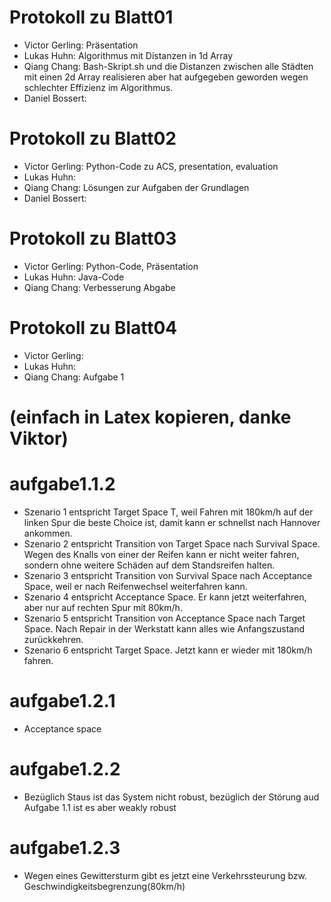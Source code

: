 # Protokoll zu Blatt01
+ Victor Gerling: Präsentation
+ Lukas Huhn: Algorithmus mit Distanzen in 1d Array
+ Qiang Chang: Bash-Skript.sh und die Distanzen zwischen alle Städten mit einen 2d Array realisieren aber hat aufgegeben geworden wegen schlechter Effizienz im Algorithmus.
+ Daniel Bossert:

# Protokoll zu Blatt02
+ Victor Gerling: Python-Code zu ACS, presentation, evaluation 
+ Lukas Huhn: 
+ Qiang Chang: Lösungen zur Aufgaben der Grundlagen
+ Daniel Bossert:

# Protokoll zu Blatt03
+ Victor Gerling: Python-Code, Präsentation
+ Lukas Huhn: Java-Code
+ Qiang Chang: Verbesserung Abgabe

# Protokoll zu Blatt04
+ Victor Gerling: 
+ Lukas Huhn: 
+ Qiang Chang: Aufgabe 1



# (einfach in Latex kopieren, danke Viktor)
# aufgabe1.1.2
+ Szenario 1 entspricht Target Space T, weil Fahren mit 180km/h auf der linken Spur die beste Choice ist, damit kann er schnellst nach Hannover ankommen.
+ Szenario 2 entspricht Transition von Target Space nach Survival Space. Wegen des Knalls von einer der Reifen kann er nicht weiter fahren, sondern ohne 
weitere Schäden auf dem Standsreifen halten.
+ Szenario 3 entspricht Transition von Survival Space nach Acceptance Space, weil er nach Reifenwechsel weiterfahren kann.
+ Szenario 4 entspricht Acceptance Space. Er kann jetzt weiterfahren, aber nur auf rechten Spur mit 80km/h.
+ Szenario 5 entspricht Transition von Acceptance Space nach Target Space. Nach Repair in der Werkstatt kann alles wie Anfangszustand zurückkehren. 
+ Szenario 6 entspricht Target Space. Jetzt kann er wieder mit 180km/h fahren.

# aufgabe1.2.1
+ Acceptance space

# aufgabe1.2.2
+ Bezüglich Staus ist das System nicht robust, bezüglich der Störung aud Aufgabe 1.1 ist es aber weakly robust

# aufgabe1.2.3
+ Wegen eines Gewittersturm gibt es jetzt eine Verkehrssteurung bzw. Geschwindigkeitsbegrenzung(80km/h)
